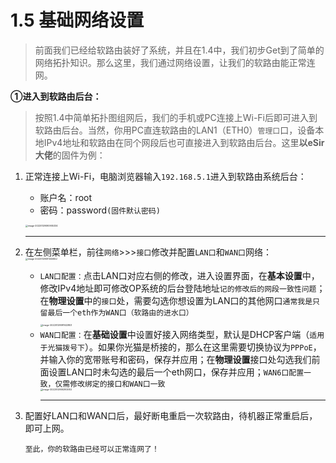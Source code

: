 # 1.5 基础网络设置

> 前面我们已经给软路由装好了系统，并且在1.4中，我们初步Get到了简单的网络拓扑知识。那么这里，我们通过网络设置，让我们的软路由能正常连网。

**①进入到软路由后台：**

> 按照1.4中简单拓扑图组网后，我们的手机或PC连接上Wi-Fi后即可进入到软路由后台。当然，你用PC直连软路由的LAN1（ETH0）`管理口`口，设备本地IPv4地址和软路由在同个网段后也可直接进入到软路由后台。这里**以eSir大佬**的固件为例：

1. 正常连接上Wi-Fi，电脑浏览器输入`192.168.5.1`进入到软路由系统后台：

   - 账户名：root
   - 密码：password`(固件默认密码)`<br>

   <img src="https://iswott.oss-cn-shenzhen.aliyuncs.com/blog/imgimage-20220129090905334.png" alt="image-20220129090905334" style="zoom:25%;" /><hr>

2. 在左侧菜单栏，前往`网络`>>>`接口`修改并配置`LAN口`和`WAN口`网络：<br><img src="https://iswott.oss-cn-shenzhen.aliyuncs.com/blog/imgimage-20220129091345842.png" alt="image-20220129091345842" style="zoom:25%;" />

   - `LAN口配置：`点击LAN口对应右侧的修改，进入设置界面，在**基本设置**中，修改IPv4地址即可修改OP系统的后台登陆地址`记的修改后的网段一致性问题`；在**物理设置**中的`接口`处，需要勾选你想设置为LAN口的其他网口`通常我是只留最后一个eth作为WAN口（软路由的进水口）`<br><img src="https://iswott.oss-cn-shenzhen.aliyuncs.com/blog/imgimage-20220129091922803.png" alt="image-20220129091922803" style="zoom:25%;" />
   - `WAN口配置：`在**基础设置**中设置好接入网络类型，默认是DHCP客户端（`适用于光猫拨号下`）。如果你光猫是桥接的，那么在这里需要切换协议为`PPPoE`，并输入你的宽带账号和密码，保存并应用；在**物理设置**接口处勾选我们前面设置LAN口时未勾选的最后一个eth网口，保存并应用；`WAN6口配置一致，仅需修改绑定的接口和WAN口一致`<br><img src="https://iswott.oss-cn-shenzhen.aliyuncs.com/blog/imgimage-20220129092805102.png" alt="image-20220129092805102" style="zoom:25%;" /><hr>

3. 配置好LAN口和WAN口后，最好断电重启一次软路由，待机器正常重启后，即可上网。

   `至此，你的软路由已经可以正常连网了！`





